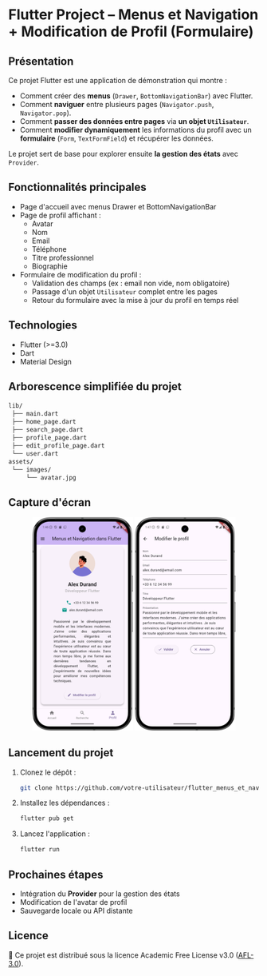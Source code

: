 
# Flutter Project – Menus et Navigation + Modification de Profil (Formulaire)

## Présentation

Ce projet Flutter est une application de démonstration qui montre :
- Comment créer des **menus** (`Drawer`, `BottomNavigationBar`) avec Flutter.
- Comment **naviguer** entre plusieurs pages (`Navigator.push`, `Navigator.pop`).
- Comment **passer des données entre pages** via **un objet `Utilisateur`**.
- Comment **modifier dynamiquement** les informations du profil avec un **formulaire** (`Form`, `TextFormField`) et récupérer les données.

Le projet sert de base pour explorer ensuite **la gestion des états** avec `Provider`.

## Fonctionnalités principales

- Page d'accueil avec menus Drawer et BottomNavigationBar
- Page de profil affichant :
    - Avatar
    - Nom
    - Email
    - Téléphone
    - Titre professionnel
    - Biographie
- Formulaire de modification du profil :
    - Validation des champs (ex : email non vide, nom obligatoire)
    - Passage d'un objet `Utilisateur` complet entre les pages
    - Retour du formulaire avec la mise à jour du profil en temps réel

## Technologies

- Flutter (>=3.0)
- Dart
- Material Design

## Arborescence simplifiée du projet

```
lib/
 ├── main.dart
 ├── home_page.dart
 ├── search_page.dart
 ├── profile_page.dart
 ├── edit_profile_page.dart
 └── user.dart
assets/
 └── images/
     └── avatar.jpg
```

## Capture d'écran

<p align="center">
  <img src="assets/screenshots/profil.png" alt="Profil" width="40%" />
  <img src="assets/screenshots/formulaire.png" alt="Formulaire" width="40%" />
</p>

## Lancement du projet

1. Clonez le dépôt :
   ```bash
   git clone https://github.com/votre-utilisateur/flutter_menus_et_nav.git
   ```

2. Installez les dépendances :
   ```bash
   flutter pub get
   ```

3. Lancez l'application :
   ```bash
   flutter run
   ```

## Prochaines étapes

- Intégration du **Provider** pour la gestion des états
- Modification de l'avatar de profil
- Sauvegarde locale ou API distante

## Licence

📄 Ce projet est distribué sous la licence Academic Free License v3.0 ([AFL-3.0](https://opensource.org/licenses/AFL-3.0)).
